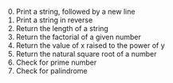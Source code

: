 0. Print a string, followed by a new line
1. Print a string in reverse
2. Return the length of a string
3. Return the factorial of a given number
4. Return the value of x raised to the power of y
5. Return the natural square root of a number
6. Check for prime number
7. Check for palindrome
